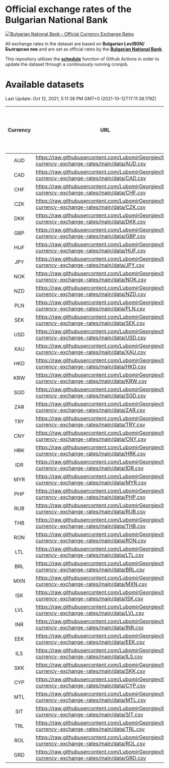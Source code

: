 # Official exchange rates of the Bulgarian National Bank

[![Bulgarian National Bank - Official Currency Exchange Rates](https://github.com/LubomirGeorgiev/bnb-currency-exchange-rates/actions/workflows/update-rates.yml/badge.svg?branch=main)](https://github.com/LubomirGeorgiev/bnb-currency-exchange-rates/actions/workflows/update-rates.yml)

All exchange rates in the dataset are based on **Bulgarian Lev/BGN/Български лев** and are set as official rates by the [**Bulgarian National Bank**](https://www.bnb.bg/Statistics/StExternalSector/StExchangeRates/StERForeignCurrencies/index.htm?toLang=_EN).

This repository utilizes the [**schedule**](https://docs.github.com/en/actions/reference/events-that-trigger-workflows) function of Github Actions in order to update the dataset through a continuously running cronjob.

# Available datasets

<!-- START LINKS (DO NOT EVER FU*ING DELETE THIS COMMENT FOR THE LOVE OF YOUR LIFE!!! IF YOU ARE CURIOS HOW IT WORKS, YOU CAN HAVE A LOOK AT ./src/updateReadme.ts) -->

Last Update: Oct 12, 2021, 5:11:38 PM GMT+0 (2021-10-12T17:11:38.179Z)

| Currency | URL                                                                                             | Number of records | Number of missing days that were filled in |
| :------: | ----------------------------------------------------------------------------------------------- | :---------------: | :----------------------------------------: |
|   AUD    | https://raw.githubusercontent.com/LubomirGeorgiev/bnb-currency-exchange-rates/main/data/AUD.csv |       7914        |                    2438                    |
|   CAD    | https://raw.githubusercontent.com/LubomirGeorgiev/bnb-currency-exchange-rates/main/data/CAD.csv |       7914        |                    2438                    |
|   CHF    | https://raw.githubusercontent.com/LubomirGeorgiev/bnb-currency-exchange-rates/main/data/CHF.csv |       7914        |                    2438                    |
|   CZK    | https://raw.githubusercontent.com/LubomirGeorgiev/bnb-currency-exchange-rates/main/data/CZK.csv |       7914        |                    2438                    |
|   DKK    | https://raw.githubusercontent.com/LubomirGeorgiev/bnb-currency-exchange-rates/main/data/DKK.csv |       7914        |                    2438                    |
|   GBP    | https://raw.githubusercontent.com/LubomirGeorgiev/bnb-currency-exchange-rates/main/data/GBP.csv |       7914        |                    2438                    |
|   HUF    | https://raw.githubusercontent.com/LubomirGeorgiev/bnb-currency-exchange-rates/main/data/HUF.csv |       7914        |                    2438                    |
|   JPY    | https://raw.githubusercontent.com/LubomirGeorgiev/bnb-currency-exchange-rates/main/data/JPY.csv |       7914        |                    2438                    |
|   NOK    | https://raw.githubusercontent.com/LubomirGeorgiev/bnb-currency-exchange-rates/main/data/NOK.csv |       7914        |                    2438                    |
|   NZD    | https://raw.githubusercontent.com/LubomirGeorgiev/bnb-currency-exchange-rates/main/data/NZD.csv |       7914        |                    2438                    |
|   PLN    | https://raw.githubusercontent.com/LubomirGeorgiev/bnb-currency-exchange-rates/main/data/PLN.csv |       7914        |                    2438                    |
|   SEK    | https://raw.githubusercontent.com/LubomirGeorgiev/bnb-currency-exchange-rates/main/data/SEK.csv |       7914        |                    2438                    |
|   USD    | https://raw.githubusercontent.com/LubomirGeorgiev/bnb-currency-exchange-rates/main/data/USD.csv |       7914        |                    2438                    |
|   XAU    | https://raw.githubusercontent.com/LubomirGeorgiev/bnb-currency-exchange-rates/main/data/XAU.csv |       7914        |                    2440                    |
|   HKD    | https://raw.githubusercontent.com/LubomirGeorgiev/bnb-currency-exchange-rates/main/data/HKD.csv |       7616        |                    2351                    |
|   KRW    | https://raw.githubusercontent.com/LubomirGeorgiev/bnb-currency-exchange-rates/main/data/KRW.csv |       7616        |                    2351                    |
|   SGD    | https://raw.githubusercontent.com/LubomirGeorgiev/bnb-currency-exchange-rates/main/data/SGD.csv |       7616        |                    2351                    |
|   ZAR    | https://raw.githubusercontent.com/LubomirGeorgiev/bnb-currency-exchange-rates/main/data/ZAR.csv |       7616        |                    2351                    |
|   TRY    | https://raw.githubusercontent.com/LubomirGeorgiev/bnb-currency-exchange-rates/main/data/TRY.csv |       6096        |                    1879                    |
|   CNY    | https://raw.githubusercontent.com/LubomirGeorgiev/bnb-currency-exchange-rates/main/data/CNY.csv |       5976        |                    1843                    |
|   HRK    | https://raw.githubusercontent.com/LubomirGeorgiev/bnb-currency-exchange-rates/main/data/HRK.csv |       5976        |                    1843                    |
|   IDR    | https://raw.githubusercontent.com/LubomirGeorgiev/bnb-currency-exchange-rates/main/data/IDR.csv |       5976        |                    1843                    |
|   MYR    | https://raw.githubusercontent.com/LubomirGeorgiev/bnb-currency-exchange-rates/main/data/MYR.csv |       5976        |                    1843                    |
|   PHP    | https://raw.githubusercontent.com/LubomirGeorgiev/bnb-currency-exchange-rates/main/data/PHP.csv |       5976        |                    1843                    |
|   RUB    | https://raw.githubusercontent.com/LubomirGeorgiev/bnb-currency-exchange-rates/main/data/RUB.csv |       5976        |                    1843                    |
|   THB    | https://raw.githubusercontent.com/LubomirGeorgiev/bnb-currency-exchange-rates/main/data/THB.csv |       5976        |                    1843                    |
|   RON    | https://raw.githubusercontent.com/LubomirGeorgiev/bnb-currency-exchange-rates/main/data/RON.csv |       5920        |                    1828                    |
|   LTL    | https://raw.githubusercontent.com/LubomirGeorgiev/bnb-currency-exchange-rates/main/data/LTL.csv |       5146        |                    1575                    |
|   BRL    | https://raw.githubusercontent.com/LubomirGeorgiev/bnb-currency-exchange-rates/main/data/BRL.csv |       5014        |                    1554                    |
|   MXN    | https://raw.githubusercontent.com/LubomirGeorgiev/bnb-currency-exchange-rates/main/data/MXN.csv |       5014        |                    1554                    |
|   ISK    | https://raw.githubusercontent.com/LubomirGeorgiev/bnb-currency-exchange-rates/main/data/ISK.csv |       4914        |                    1516                    |
|   LVL    | https://raw.githubusercontent.com/LubomirGeorgiev/bnb-currency-exchange-rates/main/data/LVL.csv |       4783        |                    1463                    |
|   INR    | https://raw.githubusercontent.com/LubomirGeorgiev/bnb-currency-exchange-rates/main/data/INR.csv |       4645        |                    1438                    |
|   EEK    | https://raw.githubusercontent.com/LubomirGeorgiev/bnb-currency-exchange-rates/main/data/EEK.csv |       3989        |                    1215                    |
|   ILS    | https://raw.githubusercontent.com/LubomirGeorgiev/bnb-currency-exchange-rates/main/data/ILS.csv |       3922        |                    1220                    |
|   SKK    | https://raw.githubusercontent.com/LubomirGeorgiev/bnb-currency-exchange-rates/main/data/SKK.csv |       2966        |                    908                     |
|   CYP    | https://raw.githubusercontent.com/LubomirGeorgiev/bnb-currency-exchange-rates/main/data/CYP.csv |       2896        |                    880                     |
|   MTL    | https://raw.githubusercontent.com/LubomirGeorgiev/bnb-currency-exchange-rates/main/data/MTL.csv |       2598        |                    793                     |
|   SIT    | https://raw.githubusercontent.com/LubomirGeorgiev/bnb-currency-exchange-rates/main/data/SIT.csv |       2541        |                    777                     |
|   TRL    | https://raw.githubusercontent.com/LubomirGeorgiev/bnb-currency-exchange-rates/main/data/TRL.csv |       1816        |                    557                     |
|   ROL    | https://raw.githubusercontent.com/LubomirGeorgiev/bnb-currency-exchange-rates/main/data/ROL.csv |       1696        |                    523                     |
|   GRD    | https://raw.githubusercontent.com/LubomirGeorgiev/bnb-currency-exchange-rates/main/data/GRD.csv |        357        |                    105                     |

<!-- END LINKS (DO NOT EVER FU*ING DELETE THIS COMMENT FOR THE LOVE OF YOUR LIFE!!! IF YOU ARE CURIOS HOW IT WORKS, YOU CAN HAVE A LOOK AT ./src/updateReadme.ts) -->
